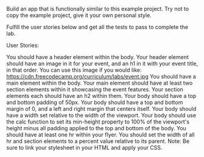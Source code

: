 Build an app that is functionally similar to this example project. Try not to copy the example project, give it your own personal style.

Fulfill the user stories below and get all the tests to pass to complete the lab.

User Stories:

You should have a header element within the body.
Your header element should have an image in it for your event, and an h1 in it with your event title, in that order. You can use this image if you would like: https://cdn.freecodecamp.org/curriculum/labs/event.jpg
You should have a main element within the body.
Your main element should have at least two section elements within it showcasing the event features.
Your section elements each should have an h2 within them.
Your body should have a top and bottom padding of 50px.
Your body should have a top and bottom margin of 0, and a left and right margin that centers itself.
Your body should have a width set relative to the width of the viewport.
Your body should use the calc function to set its min-height property to 100% of the viewport's height minus all padding applied to the top and bottom of the body.
You should have at least one hr within your flyer.
You should set the width of all hr and section elements to a percent value relative to its parent.
Note: Be sure to link your stylesheet in your HTML and apply your CSS.
